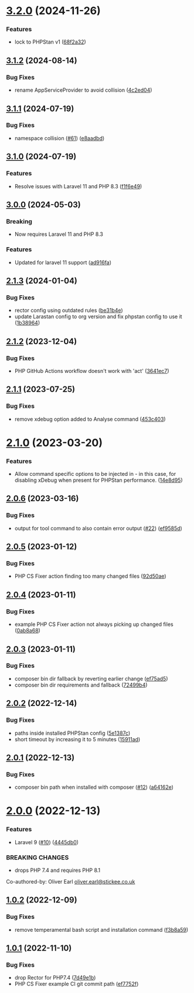 # [3.2.0](https://github.com/stickeeuk/canary/compare/v3.1.2...v3.2.0) (2024-11-26)


### Features

* lock to PHPStan v1 ([68f2a32](https://github.com/stickeeuk/canary/commit/68f2a327317ce816f9031bd4e74ff90077b6740b))

## [3.1.2](https://github.com/stickeeuk/canary/compare/v3.1.1...v3.1.2) (2024-08-14)


### Bug Fixes

* rename AppServiceProvider to avoid collision ([4c2ed04](https://github.com/stickeeuk/canary/commit/4c2ed0448808ce8905f8db3e7b1edec7a6c7dd6b))

## [3.1.1](https://github.com/stickeeuk/canary/compare/v3.1.0...v3.1.1) (2024-07-19)


### Bug Fixes

* namespace collision ([#61](https://github.com/stickeeuk/canary/issues/61)) ([e8aadbd](https://github.com/stickeeuk/canary/commit/e8aadbdb013c06eca56035af5e60d7bb63c382ca))

## [3.1.0](https://github.com/stickeeuk/canary/compare/v3.0.0...v3.1.0) (2024-07-19)


### Features

* Resolve issues with Laravel 11 and PHP 8.3 ([f1f6e49](https://github.com/stickeeuk/canary/commit/f1f6e492c2f6a774672eb141617820cb705a8bb6))


## [3.0.0](https://github.com/stickeeuk/canary/compare/v2.1.3...v3.0.0) (2024-05-03)


### Breaking

* Now requires Laravel 11 and PHP 8.3


### Features

* Updated for laravel 11 support ([ad916fa](https://github.com/stickeeuk/canary/commit/ad916fa20022405fbf5e0d4e3b3bd3e448a0270b))


## [2.1.3](https://github.com/stickeeuk/canary/compare/v2.1.2...v2.1.3) (2024-01-04)


### Bug Fixes

* rector config using outdated rules ([be31b4e](https://github.com/stickeeuk/canary/commit/be31b4e92d70820e626527f734cc55a46a489bfe))
* update Larastan config to org version and fix phpstan config to use it ([1b38964](https://github.com/stickeeuk/canary/commit/1b3896411b7d4ce41b6ca430de4335064691f5b1))

## [2.1.2](https://github.com/stickeeuk/canary/compare/v2.1.1...v2.1.2) (2023-12-04)


### Bug Fixes

* PHP GitHub Actions workflow doesn't work with 'act' ([3641ec7](https://github.com/stickeeuk/canary/commit/3641ec7f2727211c4d69c374292bf163ef9090a6))

## [2.1.1](https://github.com/stickeeuk/canary/compare/v2.1.0...v2.1.1) (2023-07-25)


### Bug Fixes

* remove xdebug option added to Analyse command ([453c403](https://github.com/stickeeuk/canary/commit/453c403b73cbb5e769ccb65cfa9b57e3baee00f1))

# [2.1.0](https://github.com/stickeeuk/canary/compare/v2.0.6...v2.1.0) (2023-03-20)


### Features

* Allow command specific options to be injected in - in this case, for disabling xDebug when present for PHPStan performance. ([14e8d95](https://github.com/stickeeuk/canary/commit/14e8d9577c91c45aa615a32d230099c8247dca23))

## [2.0.6](https://github.com/stickeeuk/canary/compare/v2.0.5...v2.0.6) (2023-03-16)


### Bug Fixes

* output for tool command to also contain error output ([#22](https://github.com/stickeeuk/canary/issues/22)) ([ef9585d](https://github.com/stickeeuk/canary/commit/ef9585dfabe2dd1e7462bb75a3563fe9d2024b15))

## [2.0.5](https://github.com/stickeeuk/canary/compare/v2.0.4...v2.0.5) (2023-01-12)


### Bug Fixes

* PHP CS Fixer action finding too many changed files ([92d50ae](https://github.com/stickeeuk/canary/commit/92d50ae9d34606cfd1357d34ebaa7d28dc3cb597))

## [2.0.4](https://github.com/stickeeuk/canary/compare/v2.0.3...v2.0.4) (2023-01-11)


### Bug Fixes

* example PHP CS Fixer action not always picking up changed files ([0ab8a68](https://github.com/stickeeuk/canary/commit/0ab8a68fe731703fb5e162e78c8a976b8efb314c))

## [2.0.3](https://github.com/stickeeuk/canary/compare/v2.0.2...v2.0.3) (2023-01-11)


### Bug Fixes

* composer bin dir fallback by reverting earlier change ([ef75ad5](https://github.com/stickeeuk/canary/commit/ef75ad57417716f4b92173e1cfba48ac955e6a1d))
* composer bin dir requirements and fallback ([72499b4](https://github.com/stickeeuk/canary/commit/72499b4a4c23178ced7dc70c08b4f7f06389a73a))

## [2.0.2](https://github.com/stickeeuk/canary/compare/v2.0.1...v2.0.2) (2022-12-14)


### Bug Fixes

* paths inside installed PHPStan config ([5e1387c](https://github.com/stickeeuk/canary/commit/5e1387cef9dd4156d6875864040d7bfc342dffac))
* short timeout by increasing it to 5 minutes ([15911ad](https://github.com/stickeeuk/canary/commit/15911ad94125470a21ad349ad0abc36158c496f7))

## [2.0.1](https://github.com/stickeeuk/canary/compare/v2.0.0...v2.0.1) (2022-12-13)


### Bug Fixes

* composer bin path when installed with composer ([#12](https://github.com/stickeeuk/canary/issues/12)) ([a64162e](https://github.com/stickeeuk/canary/commit/a64162ea28390b62b5999aee80b78ffebfcd5404))

# [2.0.0](https://github.com/stickeeuk/canary/compare/v1.0.2...v2.0.0) (2022-12-13)


### Features

* Laravel 9 ([#10](https://github.com/stickeeuk/canary/issues/10)) ([4445db0](https://github.com/stickeeuk/canary/commit/4445db092f11d1c9cdcc7218c036a68de49a43d3))


### BREAKING CHANGES

* drops PHP 7.4 and requires PHP 8.1

Co-authored-by: Oliver Earl <oliver.earl@stickee.co.uk>

## [1.0.2](https://github.com/stickeeuk/canary/compare/v1.0.1...v1.0.2) (2022-12-09)


### Bug Fixes

* remove temperamental bash script and installation command ([f3b8a59](https://github.com/stickeeuk/canary/commit/f3b8a5991688c17767e8bee68a7832d99ccef0ad))

## [1.0.1](https://github.com/stickeeuk/canary/compare/v1.0.0...v1.0.1) (2022-11-10)


### Bug Fixes

* drop Rector for PHP7.4 ([7d49e1b](https://github.com/stickeeuk/canary/commit/7d49e1b69a924ecfea08e4a1790f51a6b469cf64))
* PHP CS Fixer example CI git commit path ([ef7752f](https://github.com/stickeeuk/canary/commit/ef7752f961916adf68495f4b2c56743d6a489776))
